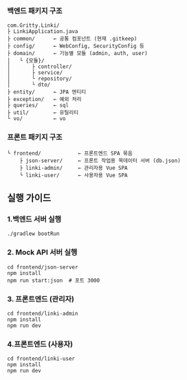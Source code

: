 
### 백엔드 패키지 구조
```
com.Gritty.Linki/
├ LinkiApplication.java
├ common/      ← 공통 컴포넌트 (현재 .gitkeep)
├ config/      ← WebConfig, SecurityConfig 등
├ domain/      ← 기능별 모듈 (admin, auth, user)
│   └ {모듈}/
│       ├ controller/
│       ├ service/
│       └ repository/
│       └ dto/
├ entity/      ← JPA 엔티티
├ exception/   ← 예외 처리
├ queries/     ← sql
├ util/        ← 유틸리티
└ vo/          ← vo
```

### 프론트 패키지 구조
```
└ frontend/            ← 프론트엔드 SPA 묶음
    ├ json-server/     ← 프론트 작업용 목데이터 서버 (db.json)
    ├ linki-admin/     ← 관리자용 Vue SPA
    └ linki-user/      ← 사용자용 Vue SPA
```


## 실행 가이드

### 1.백엔드 서버 실행

```
./gradlew bootRun
```

### 2. Mock API 서버 실행

```
cd frontend/json-server
npm install
npm run start:json  # 포트 3000
```

### 3. 프론트엔드 (관리자)

```
cd frontend/linki-admin
npm install
npm run dev
```

### 4.프론트엔드 (사용자)
```
cd frontend/linki-user
npm install
npm run dev
```

